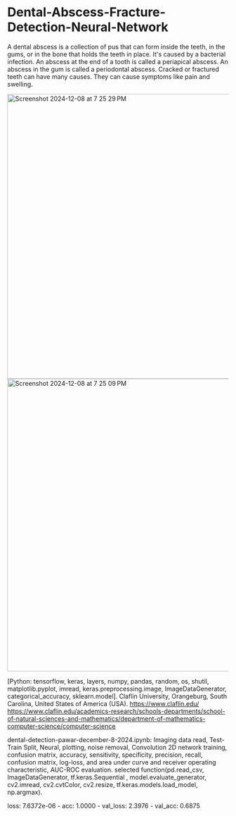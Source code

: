 # Dental-Abscess-Fracture-Detection-Neural-Network

A dental abscess is a collection of pus that can form inside the teeth, in the gums, or in the bone that holds the teeth in place. It's caused by a bacterial infection. An abscess at the end of a tooth is called a periapical abscess. An abscess in the gum is called a periodontal abscess.
Cracked or fractured teeth can have many causes. They can cause symptoms like pain and swelling. 

<img width="647" alt="Screenshot 2024-12-08 at 7 25 29 PM" src="https://github.com/user-attachments/assets/51fa2ecd-f175-410e-b8ad-259e36f948c2">

<img width="665" alt="Screenshot 2024-12-08 at 7 25 09 PM" src="https://github.com/user-attachments/assets/27dc1ae1-747e-4930-ae4f-7b72a157962e">

[Python: tensorflow, keras, layers, numpy, pandas, random, os, shutil, matplotlib.pyplot, imread, keras.preprocessing.image, ImageDataGenerator, categorical_accuracy, sklearn.model].
Claflin University, Orangeburg, South Carolina, United States of America (USA). 
https://www.claflin.edu/
https://www.claflin.edu/academics-research/schools-departments/school-of-natural-sciences-and-mathematics/department-of-mathematics-computer-science/computer-science

dental-detection-pawar-december-8-2024.ipynb: Imaging data read, Test-Train Split, Neural, plotting, noise removal, Convolution 2D network training, confusion matrix, accuracy, sensitivity, specificity, precision, recall, confusion matrix, log-loss, and area under curve and receiver operating characteristic, AUC-ROC evaluation.
selected function(pd.read_csv, ImageDataGenerator, tf.keras.Sequential
, model.evaluate_generator, cv2.imread, cv2.cvtColor, cv2.resize, tf.keras.models.load_model, np.argmax).

loss: 7.6372e-06 - acc: 1.0000 - val_loss: 2.3976 - val_acc: 0.6875
